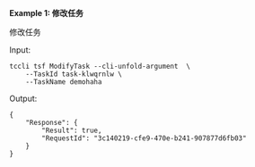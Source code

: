 **Example 1: 修改任务**

修改任务

Input: 

```
tccli tsf ModifyTask --cli-unfold-argument  \
    --TaskId task-klwqrnlw \
    --TaskName demohaha
```

Output: 
```
{
    "Response": {
        "Result": true,
        "RequestId": "3c140219-cfe9-470e-b241-907877d6fb03"
    }
}
```

